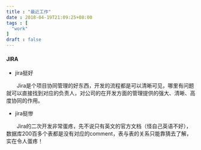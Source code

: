 ```yaml
---
title : "最近工作"
date : 2018-04-19T21:09:25+08:00
tags : [
  "work"
]
draft : false
---
```

#### JIRA

- jira挺好

&emsp;&emsp;Jira是个项目协同管理的好东西，开发的流程都是可以清晰可见，哪里有问题就可以直接找到对应的负责人，对公司的在开发方面的管理提供的强大、清晰、高度协同的作用。

- jira挺惨

&emsp;&emsp;Jira的二次开发非常蛋疼，先不说只有英文的官方文档（怪自己英语不好），数据库200百多个表都是没有对应的comment，表与表的关系只能靠猜去了解，实在令人蛋疼！
